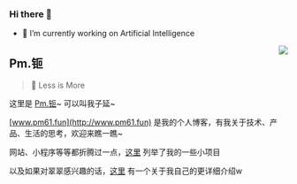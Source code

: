 ### Hi there 👋

<!--
**AWSzyAI/AWSzyAI** is a ✨ _special_ ✨ repository because its `README.md` (this file) appears on your GitHub profile.

Here are some ideas to get you started:

- 🌱 I’m currently learning ...
- 👯 I’m looking to collaborate on ...
- 🤔 I’m looking for help with ...
- 💬 Ask me about ...
- 📫 How to reach me: ...
- 😄 Pronouns: ...
- ⚡ Fun fact: ...
[![GitHub](https://img.shields.io/badge/dynamic/json?logo=github&label=GitHub+Followers&labelColor=282c34&style=flat-square&color=181717&query=%24.data.totalSubs&url=https%3A%2F%2Fapi.spencerwoo.com%2Fsubstats%2F%3Fsource%3Dgithub%26queryKey%3Didealclover&longCache=true)](https://github.com/AWSzyAI)
[![Blog](https://img.shields.io/badge/-https://idealclover.top-0e83cd?style=flat-square&logo=Blogger&logoColor=fff)](http://www.pm61.fun)
[![Telegram](https://img.shields.io/badge/-t.me/idealcloverchannel-3db6f1?style=flat-square&logo=Telegram&logoColor=2ca5e0)](https://t.me/AWSzyAI)
[![Email](https://img.shields.io/badge/-idealclover@163.com-911318?style=flat-square&logo=Mail.RU&logoColor=white&labelColor=c14438)](mailto:szy@nnu.edu.cn)

-->
- 🔭 I’m currently working on Artificial Intelligence

<a href="#">
<img align="right" src='https://github-readme-stats.vercel.app/api?username=AWSzyAI&show_icons=true&title_color=fff&icon_color=79ff97&text_color=9f9f9f&bg_color=151515&hide=["contribs"]'>
</a>

## Pm.钷

> 🍭 Less is More 

这里是 [Pm.钷](http://www.pm61.fun)~ 可以叫我子延~

[www.pm61.fun](http://www.pm61.fun) 是我的个人博客，有我关于技术、产品、生活的思考，欢迎来瞧一瞧~

网站、小程序等等都折腾过一点，[这里](https://idealclover.top/projects.html) 列举了我的一些小项目

以及如果对翠翠感兴趣的话，[这里](https://awszyai.github.io/Resume/Szy-CV.html) 有一个关于我自己的更详细介绍w



